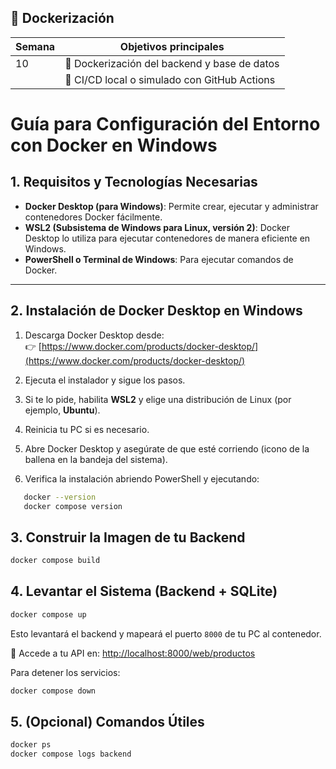 ## 📅 Dockerización 

| Semana | Objetivos principales                                             |
| ------ | ----------------------------------------------------------------- |
| 10     | 🐳 Dockerización del backend y base de datos                      |
|        | 🔁 CI/CD local o simulado con GitHub Actions                      |


# Guía para Configuración del Entorno con Docker en Windows

## 1. Requisitos y Tecnologías Necesarias

- **Docker Desktop (para Windows)**: Permite crear, ejecutar y administrar contenedores Docker fácilmente.
- **WSL2 (Subsistema de Windows para Linux, versión 2)**: Docker Desktop lo utiliza para ejecutar contenedores de manera eficiente en Windows.
- **PowerShell o Terminal de Windows**: Para ejecutar comandos de Docker.

---

## 2. Instalación de Docker Desktop en Windows

1. Descarga Docker Desktop desde:  
   👉 [https://www.docker.com/products/docker-desktop/](https://www.docker.com/products/docker-desktop/)

2. Ejecuta el instalador y sigue los pasos.

3. Si te lo pide, habilita **WSL2** y elige una distribución de Linux (por ejemplo, **Ubuntu**).

4. Reinicia tu PC si es necesario.

5. Abre Docker Desktop y asegúrate de que esté corriendo (icono de la ballena en la bandeja del sistema).

6. Verifica la instalación abriendo PowerShell y ejecutando:

```bash
   docker --version
   docker compose version
```

## 3. Construir la Imagen de tu Backend

```bash
docker compose build
```



## 4. Levantar el Sistema (Backend + SQLite)

```bash
docker compose up
```

Esto levantará el backend y mapeará el puerto `8000` de tu PC al contenedor.

🔗 Accede a tu API en: [http://localhost:8000/web/productos](http://localhost:8000)

Para detener los servicios:

```bash
docker compose down
```


## 5. (Opcional) Comandos Útiles

```bash
docker ps
docker compose logs backend
```



<!--stackedit_data:
eyJoaXN0b3J5IjpbMTA0ODQyMzgwN119
-->